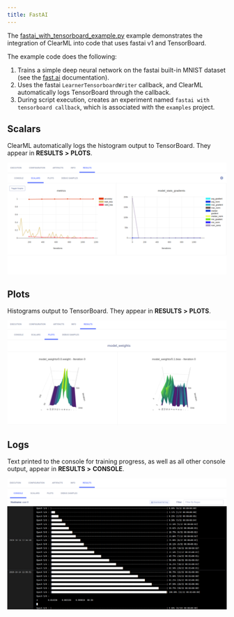 ```yaml
---
title: FastAI
---
```

The [fastai_with_tensorboard_example.py](https://github.com/allegroai/clearml/blob/master/examples/frameworks/fastai-v1/fastai_with_tensorboard_example/fastai_with_tensorboard_example.py) 
example demonstrates the integration of ClearML into code that uses fastai v1 and TensorBoard. 

The example code does the following:
1. Trains a simple deep neural network on the fastai built-in MNIST dataset (see the [fast.ai](https://fastai1.fast.ai) documentation).
1. Uses the fastai `LearnerTensorboardWriter` callback, and ClearML automatically logs TensorBoard through the callback. 
1. During script execution, creates an experiment named `fastai with tensorboard callback`, which is associated with the `examples` project.

## Scalars

ClearML automatically logs the histogram output to TensorBoard. They appear in **RESULTS** **>** **PLOTS**.

![image](../../../img/examples_reporting_fastai_01.png)

## Plots

Histograms output to TensorBoard. They appear in **RESULTS** **>** **PLOTS**.

![image](../../../img/examples_reporting_fastai_02.png)

## Logs

Text printed to the console for training progress, as well as all other console output, appear in **RESULTS** **>** **CONSOLE**.

![image](../../../img/examples_reporting_fastai_03.png)
